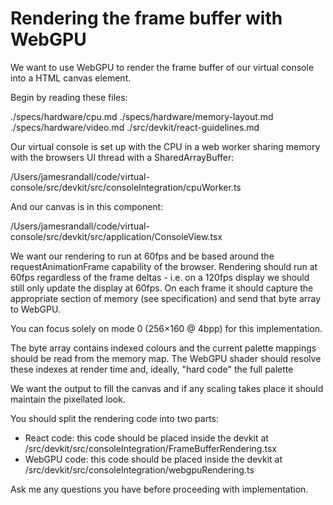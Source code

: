 # Rendering the frame buffer with WebGPU

We want to use WebGPU to render the frame buffer of our virtual console into a HTML canvas element.

Begin by reading these files:

./specs/hardware/cpu.md
./specs/hardware/memory-layout.md
./specs/hardware/video.md
./src/devkit/react-guidelines.md

Our virtual console is set up with the CPU in a web worker sharing memory with the browsers UI thread with a SharedArrayBuffer:

/Users/jamesrandall/code/virtual-console/src/devkit/src/consoleIntegration/cpuWorker.ts

And our canvas is in this component:

/Users/jamesrandall/code/virtual-console/src/devkit/src/application/ConsoleView.tsx

We want our rendering to run at 60fps and be based around the requestAnimationFrame capability of the browser. Rendering should run at 60fps regardless of the frame deltas - i.e. on a 120fps display we should still only update the display at 60fps. On each frame it should capture the appropriate section of memory (see specification) and send that byte array to WebGPU.

You can focus solely on mode 0 (256×160 @ 4bpp) for this implementation.

The byte array contains indexed colours and the current palette mappings should be read from the memory map. The WebGPU shader should resolve these indexes at render time and, ideally, "hard code" the full palette

We want the output to fill the canvas and if any scaling takes place it should maintain the pixellated look.

You should split the rendering code into two parts:

* React code: this code should be placed inside the devkit at /src/devkit/src/consoleIntegration/FrameBufferRendering.tsx
* WebGPU code: this code should be placed inside the devkit at /src/devkit/src/consoleIntegration/webgpuRendering.ts

Ask me any questions you have before proceeding with implementation.